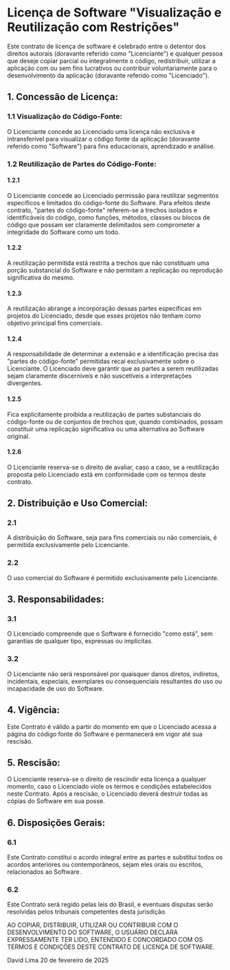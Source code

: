 # Licença de Software "Visualização e Reutilização com Restrições"
Este contrato de licença de software é celebrado entre o detentor dos direitos autorais (doravante referido como "Licenciante") e qualquer pessoa que deseje copiar parcial ou integralmente o código, redistribuir, utilizar a aplicação com ou sem fins lucrativos ou contribuir voluntariamente para o desenvolvimento da aplicação (doravante referido como "Licenciado").

## 1. Concessão de Licença:
### 1.1 Visualização do Código-Fonte:
O Licenciante concede ao Licenciado uma licença não exclusiva e intransferível para visualizar o código fonte da aplicação (doravante referido como "Software") para fins educacionais, aprendizado e análise.

### 1.2 Reutilização de Partes do Código-Fonte:
#### 1.2.1
O Licenciante concede ao Licenciado permissão para reutilizar segmentos específicos e limitados do código-fonte do Software. Para efeitos deste contrato, "partes do código-fonte" referem-se a trechos isolados e identificáveis do código, como funções, métodos, classes ou blocos de código que possam ser claramente delimitados sem comprometer a integridade do Software como um todo.

#### 1.2.2
A reutilização permitida está restrita a trechos que não constituam uma porção substancial do Software e não permitam a replicação ou reprodução significativa do mesmo.

#### 1.2.3
A reutilização abrange a incorporação dessas partes específicas em projetos do Licenciado, desde que esses projetos não tenham como objetivo principal fins comerciais.

#### 1.2.4
A responsabilidade de determinar a extensão e a identificação precisa das "partes do código-fonte" permitidas recai exclusivamente sobre o Licenciante. O Licenciado deve garantir que as partes a serem reutilizadas sejam claramente discerníveis e não suscetíveis a interpretações divergentes.

#### 1.2.5
Fica explicitamente proibida a reutilização de partes substanciais do código-fonte ou de conjuntos de trechos que, quando combinados, possam constituir uma replicação significativa ou uma alternativa ao Software original.

#### 1.2.6
O Licenciante reserva-se o direito de avaliar, caso a caso, se a reutilização proposta pelo Licenciado está em conformidade com os termos deste contrato.

## 2. Distribuição e Uso Comercial:
### 2.1
A distribuição do Software, seja para fins comerciais ou não comerciais, é permitida exclusivamente pelo Licenciante.

### 2.2
O uso comercial do Software é permitido exclusivamente pelo Licenciante.

## 3. Responsabilidades:
### 3.1
O Licenciado compreende que o Software é fornecido "como está", sem garantias de qualquer tipo, expressas ou implícitas.

### 3.2
O Licenciante não será responsável por quaisquer danos diretos, indiretos, incidentais, especiais, exemplares ou consequenciais resultantes do uso ou incapacidade de uso do Software.

## 4. Vigência:
Este Contrato é válido a partir do momento em que o Licenciado acessa a página do código fonte do Software e permanecerá em vigor até sua rescisão.

## 5. Rescisão:
O Licenciante reserva-se o direito de rescindir esta licença a qualquer momento, caso o Licenciado viole os termos e condições estabelecidos neste Contrato. Após a rescisão, o Licenciado deverá destruir todas as cópias do Software em sua posse.

## 6. Disposições Gerais:
### 6.1
Este Contrato constitui o acordo integral entre as partes e substitui todos os acordos anteriores ou contemporâneos, sejam eles orais ou escritos, relacionados ao Software.

### 6.2
Este Contrato será regido pelas leis do Brasil, e eventuais disputas serão resolvidas pelos tribunais competentes desta jurisdição.

AO COPIAR, DISTRIBUIR, UTILIZAR OU CONTRIBUIR COM O DESENVOLVIMENTO DO SOFTWARE, O USUÁRIO DECLARA EXPRESSAMENTE TER LIDO, ENTENDIDO E CONCORDADO COM OS TERMOS E CONDIÇÕES DESTE CONTRATO DE LICENÇA DE SOFTWARE.

David Lima
20 de fevereiro de 2025
